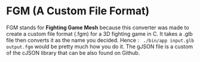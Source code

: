 # FGM (A Custom File Format)
FGM stands for **Fighting Game Mesh** because this converter was made to create a custom file format (.fgm) for
a 3D fighting game in C. It takes a .glb file then converts it as the name you decided. Hence :
` ./bin/app input.glb output.fgm` would be pretty much how you do it. The gJSON file is a custom of the cJSON
library that can be also found on Github.
